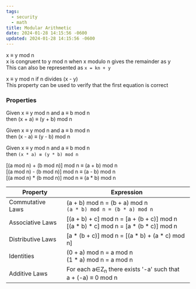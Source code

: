 ```yaml
---
tags:
  - security
  - math
title: Modular Arithmetic
date: 2024-01-28 14:15:56 -0600
updated: 2024-01-28 14:15:56 -0600
---
```


x ≡ y mod n  
x is congruent to y mod n when x modulo n gives the remainder as y  
This can also be represented as `x = kn + y`

x ≡ y mod n if n divides (x - y)  
This property can be used to verify that the first equation is correct

### Properties

Given x ≡ y mod n and a ≡ b mod n  
then (x + a) ≡ (y + b) mod n  

Given x ≡ y mod n and a ≡ b mod n  
then (x - a) ≡ (y - b) mod n  

Given x ≡ y mod n and a ≡ b mod n  
then `(x * a) ≡ (y * b) mod n`  

\[(a mod n) + (b mod n)\] mod n  ≡ (a + b) mod n  
\[(a mod n) - (b mod n)\] mod n ≡ (a - b) mod n  
\[(a mod n) \* (b mod n)\] mod n ≡ (a \* b) mod n  

| Property          | Expression                                                                                          |
| ----------------- | --------------------------------------------------------------------------------------------------- |
| Commutative Laws  | (a + b) mod n = (b + a) mod n<br/>`(a * b) mod n = (b * a) mod n`                                   |
| Associative Laws  | \[(a + b) + c\] mod n = \[a + (b + c)\] mod n<br/>\[(a \* b) \* c\] mod n = \[a \* (b \* c)\] mod n |
| Distributive Laws | \[a \* (b + c)\] mod n = \[(a \* b) + (a \* c) mod n\]                                              |
| Identities        | (0 + a) mod n = a mod n<br/>(1 \* a) mod n = a mod n                                                |
| Additive Laws     | For each a∈Z<sub>n</sub> there exists '-a' such that<br/>a + (-a) ≡ 0 mod n                         |

